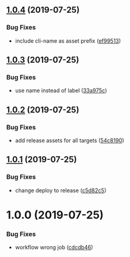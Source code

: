 ## [1.0.4](https://github.com/bittrd/rust-hello-world/compare/v1.0.3...v1.0.4) (2019-07-25)


### Bug Fixes

* include cli-name as asset prefix ([ef99513](https://github.com/bittrd/rust-hello-world/commit/ef99513))

## [1.0.3](https://github.com/bittrd/rust-hello-world/compare/v1.0.2...v1.0.3) (2019-07-25)


### Bug Fixes

* use name instead of label ([33a975c](https://github.com/bittrd/rust-hello-world/commit/33a975c))

## [1.0.2](https://github.com/bittrd/rust-hello-world/compare/v1.0.1...v1.0.2) (2019-07-25)


### Bug Fixes

* add release assets for all targets ([54c8190](https://github.com/bittrd/rust-hello-world/commit/54c8190))

## [1.0.1](https://github.com/bittrd/rust-hello-world/compare/v1.0.0...v1.0.1) (2019-07-25)


### Bug Fixes

* change deploy to release ([c5d82c5](https://github.com/bittrd/rust-hello-world/commit/c5d82c5))

# 1.0.0 (2019-07-25)


### Bug Fixes

* workflow wrong job ([cdcdb46](https://github.com/rdaniels6813/rust-hello-world/commit/cdcdb46))
